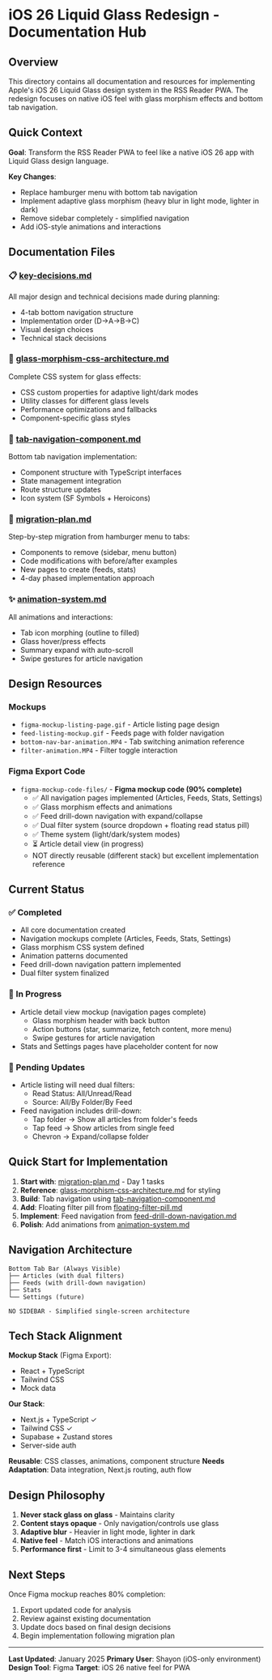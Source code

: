 # iOS 26 Liquid Glass Redesign - Documentation Hub

## Overview
This directory contains all documentation and resources for implementing Apple's iOS 26 Liquid Glass design system in the RSS Reader PWA. The redesign focuses on native iOS feel with glass morphism effects and bottom tab navigation.

## Quick Context
**Goal**: Transform the RSS Reader PWA to feel like a native iOS 26 app with Liquid Glass design language.

**Key Changes**:
- Replace hamburger menu with bottom tab navigation
- Implement adaptive glass morphism (heavy blur in light mode, lighter in dark)
- Remove sidebar completely - simplified navigation
- Add iOS-style animations and interactions

## Documentation Files

### 📋 [key-decisions.md](./key-decisions.md)
All major design and technical decisions made during planning:
- 4-tab bottom navigation structure
- Implementation order (D→A→B→C)
- Visual design choices
- Technical stack decisions

### 🎨 [glass-morphism-css-architecture.md](./glass-morphism-css-architecture.md)
Complete CSS system for glass effects:
- CSS custom properties for adaptive light/dark modes
- Utility classes for different glass levels
- Performance optimizations and fallbacks
- Component-specific glass styles

### 📱 [tab-navigation-component.md](./tab-navigation-component.md)
Bottom tab navigation implementation:
- Component structure with TypeScript interfaces
- State management integration
- Route structure updates
- Icon system (SF Symbols + Heroicons)

### 🔄 [migration-plan.md](./migration-plan.md)
Step-by-step migration from hamburger menu to tabs:
- Components to remove (sidebar, menu button)
- Code modifications with before/after examples
- New pages to create (feeds, stats)
- 4-day phased implementation approach

### ✨ [animation-system.md](./animation-system.md)
All animations and interactions:
- Tab icon morphing (outline to filled)
- Glass hover/press effects
- Summary expand with auto-scroll
- Swipe gestures for article navigation

## Design Resources

### Mockups
- `figma-mockup-listing-page.gif` - Article listing page design
- `feed-listing-mockup.gif` - Feeds page with folder navigation
- `bottom-nav-bar-animation.MP4` - Tab switching animation reference
- `filter-animation.MP4` - Filter toggle interaction

### Figma Export Code
- `figma-mockup-code-files/` - **Figma mockup code (90% complete)**
  - ✅ All navigation pages implemented (Articles, Feeds, Stats, Settings)
  - ✅ Glass morphism effects and animations
  - ✅ Feed drill-down navigation with expand/collapse
  - ✅ Dual filter system (source dropdown + floating read status pill)
  - ✅ Theme system (light/dark/system modes)
  - ⏳ Article detail view (in progress)
  - NOT directly reusable (different stack) but excellent implementation reference

## Current Status

### ✅ Completed
- All core documentation created
- Navigation mockups complete (Articles, Feeds, Stats, Settings)
- Glass morphism CSS system defined
- Animation patterns documented
- Feed drill-down navigation pattern implemented
- Dual filter system finalized

### 🚧 In Progress
- Article detail view mockup (navigation pages complete)
  - Glass morphism header with back button
  - Action buttons (star, summarize, fetch content, more menu)
  - Swipe gestures for article navigation
- Stats and Settings pages have placeholder content for now

### 📝 Pending Updates
- Article listing will need dual filters:
  - Read Status: All/Unread/Read
  - Source: All/By Folder/By Feed
- Feed navigation includes drill-down:
  - Tap folder → Show all articles from folder's feeds
  - Tap feed → Show articles from single feed
  - Chevron → Expand/collapse folder

## Quick Start for Implementation

1. **Start with**: [migration-plan.md](./migration-plan.md) - Day 1 tasks
2. **Reference**: [glass-morphism-css-architecture.md](./glass-morphism-css-architecture.md) for styling
3. **Build**: Tab navigation using [tab-navigation-component.md](./tab-navigation-component.md)
4. **Add**: Floating filter pill from [floating-filter-pill.md](./floating-filter-pill.md)
5. **Implement**: Feed navigation from [feed-drill-down-navigation.md](./feed-drill-down-navigation.md)
6. **Polish**: Add animations from [animation-system.md](./animation-system.md)

## Navigation Architecture

```
Bottom Tab Bar (Always Visible)
├── Articles (with dual filters)
├── Feeds (with drill-down navigation)
├── Stats
└── Settings (future)

NO SIDEBAR - Simplified single-screen architecture
```

## Tech Stack Alignment

**Mockup Stack** (Figma Export):
- React + TypeScript
- Tailwind CSS
- Mock data

**Our Stack**:
- Next.js + TypeScript ✓
- Tailwind CSS ✓
- Supabase + Zustand stores
- Server-side auth

**Reusable**: CSS classes, animations, component structure
**Needs Adaptation**: Data integration, Next.js routing, auth flow

## Design Philosophy

1. **Never stack glass on glass** - Maintains clarity
2. **Content stays opaque** - Only navigation/controls use glass
3. **Adaptive blur** - Heavier in light mode, lighter in dark
4. **Native feel** - Match iOS interactions and animations
5. **Performance first** - Limit to 3-4 simultaneous glass elements

## Next Steps

Once Figma mockup reaches 80% completion:
1. Export updated code for analysis
2. Review against existing documentation
3. Update docs based on final design decisions
4. Begin implementation following migration plan

---

**Last Updated**: January 2025
**Primary User**: Shayon (iOS-only environment)
**Design Tool**: Figma
**Target**: iOS 26 native feel for PWA